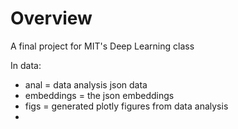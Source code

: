 # Overview

A final project for MIT's Deep Learning class


In data:
- anal = data analysis json data
- embeddings = the json embeddings
- figs = generated plotly figures from data analysis
- 